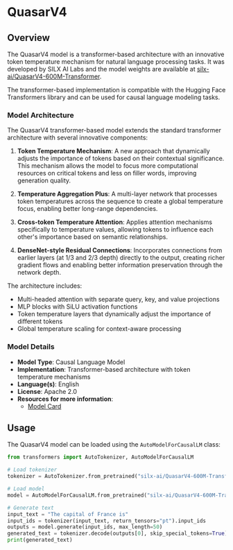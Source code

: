 <!--Copyright 2025 The HuggingFace Team. All rights reserved.

Licensed under the Apache License, Version 2.0 (the "License"); you may not use this file except in compliance with
the License. You may obtain a copy of the License at

http://www.apache.org/licenses/LICENSE-2.0

Unless required by applicable law or agreed to in writing, software distributed under the License is distributed on
an "AS IS" BASIS, WITHOUT WARRANTIES OR CONDITIONS OF ANY KIND, either express or implied. See the License for the
specific language governing permissions and limitations under the License.
-->

# QuasarV4

## Overview

The QuasarV4 model is a transformer-based architecture with an innovative token temperature mechanism for natural language processing tasks. It was developed by SILX AI Labs and the model weights are available at [silx-ai/QuasarV4-600M-Transformer](https://huggingface.co/silx-ai/QuasarV4-600M-Transformer).

The transformer-based implementation is compatible with the Hugging Face Transformers library and can be used for causal language modeling tasks.

### Model Architecture

The QuasarV4 transformer-based model extends the standard transformer architecture with several innovative components:

1. **Token Temperature Mechanism**: A new approach that dynamically adjusts the importance of tokens based on their contextual significance. This mechanism allows the model to focus more computational resources on critical tokens and less on filler words, improving generation quality.

2. **Temperature Aggregation Plus**: A multi-layer network that processes token temperatures across the sequence to create a global temperature focus, enabling better long-range dependencies.

3. **Cross-token Temperature Attention**: Applies attention mechanisms specifically to temperature values, allowing tokens to influence each other's importance based on semantic relationships.

4. **DenseNet-style Residual Connections**: Incorporates connections from earlier layers (at 1/3 and 2/3 depth) directly to the output, creating richer gradient flows and enabling better information preservation through the network depth.

The architecture includes:
- Multi-headed attention with separate query, key, and value projections
- MLP blocks with SiLU activation functions
- Token temperature layers that dynamically adjust the importance of different tokens
- Global temperature scaling for context-aware processing



### Model Details

- **Model Type**: Causal Language Model
- **Implementation**: Transformer-based architecture with token temperature mechanisms
- **Language(s)**: English
- **License**: Apache 2.0
- **Resources for more information**:
  - [Model Card](https://huggingface.co/silx-ai/QuasarV4-600M-Transformer)

## Usage

The QuasarV4 model can be loaded using the `AutoModelForCausalLM` class:

```python
from transformers import AutoTokenizer, AutoModelForCausalLM

# Load tokenizer
tokenizer = AutoTokenizer.from_pretrained("silx-ai/QuasarV4-600M-Transformer")

# Load model
model = AutoModelForCausalLM.from_pretrained("silx-ai/QuasarV4-600M-Transformer")

# Generate text
input_text = "The capital of France is"
input_ids = tokenizer(input_text, return_tensors="pt").input_ids
outputs = model.generate(input_ids, max_length=50)
generated_text = tokenizer.decode(outputs[0], skip_special_tokens=True)
print(generated_text)
